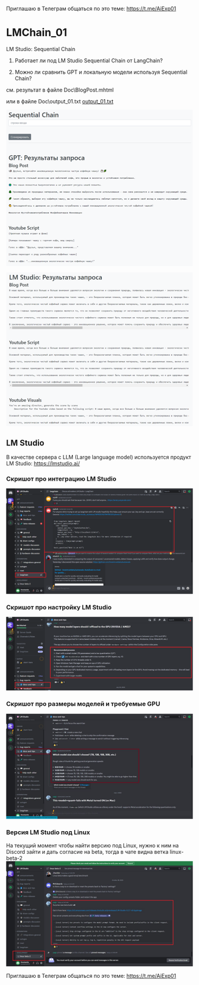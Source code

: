 Приглашаю в Телеграм общаться по это теме: https://t.me/AiExp01
# LMChain_01
LM Studio: Sequential Chain

1. Работает ли под LM Studio Sequential Chain от LangChain?

2. Можно ли сравнить GPT и локальную модели используя Sequential Chain?

см. результат в файле Doc\BlogPost.mhtml
 
или в файле Doc\output_01.txt
[output_01.txt](Doc%2Foutput_01.txt)

![](Doc/result_01.png)

![](Doc/result_02.png)


## LM Studio
В качестве сервера с LLM (Large language model) используется продукт LM Studio: https://lmstudio.ai/

### Скришот про интеграцию LM Studio
![](Doc/LM_StudioIntegrations.png)

### Скришот про настройку LM Studio
![](Doc/LMStudioConfig_01.png)

### Скришот про размеры моделей и требуемые GPU
![LMStudioGPU.jpg](Doc%2FLMStudioGPU.jpg)

### Версия LM Studio под Linux
На текущий момент чтобы найти версию под Linux, нужно к ним на Discord зайти и дать согласие на beta, тогда в чате видна ветка linux-beta-2
![LMStudioLinux.jpg](Doc%2FLMStudioLinux.jpg)

Приглашаю в Телеграм общаться по это теме: https://t.me/AiExp01